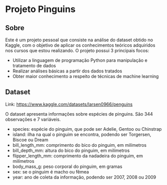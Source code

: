 # Projeto Pinguins

## Sobre
Este é um projeto pessoal que consiste na análise do dataset obtido no Kaggle, com o objetivo de aplicar os conhecimentos teóricos adquiridos nos cursos que estou realizando. O projeto possui 3 principais focos:
- Utilizar a linguagem de programação Python para manipulação e tratamento de dados
- Realizar análises básicas a partir dos dados tratados
- Obter maior conhecimento a respeito de técnicas de machine learning

## Dataset
Link: https://www.kaggle.com/datasets/larsen0966/penguins

O dataset apresenta informações sobre espécies de pinguins. São 344 observações e 7 variáveis.
- species: espécie do pinguim, que pode ser Adelie, Gentoo ou Chinstrap
- island: ilha na qual o pinguim se encontra, podendo ser Torgersen, Biscoe ou Dream
- bill_length_mm: comprimento do bico do pinguim, em milímetros
- bill_depth_mm: altura do bico do pinguim, em milímetros
- flipper_length_mm: comprimento da nadadeira do pinguim, em milímetros
- body_mass_g: peso corporal do pinguim, em gramas
- sex: se o pinguim é macho ou fêmea
- year: ano de coleta da informação, podendo ser 2007, 2008 ou 2009